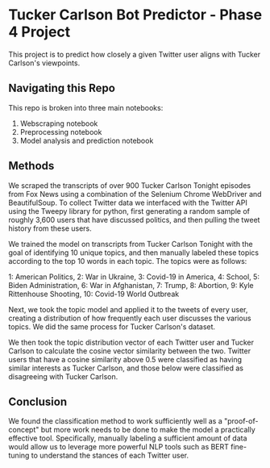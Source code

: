 # Tucker Carlson Bot Predictor - Phase 4 Project
This project is to predict how closely a given Twitter user aligns with Tucker Carlson's viewpoints.


## Navigating this Repo

This repo is broken into three main notebooks:

1. Webscraping notebook
2. Preprocessing notebook
3. Model analysis and prediction notebook

## Methods

We scraped the transcripts of over 900 Tucker Carlson Tonight episodes from Fox News using a combination of the Selenium Chrome WebDriver and BeautifulSoup. To collect Twitter data we interfaced with the Twitter API using the Tweepy library for python, first generating a random sample of roughly 3,600 users that have discussed politics, and then pulling the tweet history from these users.

We trained the model on transcripts from Tucker Carlson Tonight with the goal of identifying 10 unique topics, and then manually labeled these topics according to the top 10 words in each topic. The topics were as follows:

1: American Politics, 2: War in Ukraine, 3: Covid-19 in America, 4: School, 5: Biden Administration, 
6: War in Afghanistan, 7: Trump, 8: Abortion, 9: Kyle Rittenhouse Shooting, 10: Covid-19 World Outbreak

Next, we took the topic model and applied it to the tweets of every user, creating a distribution of how frequently each user discusses the various topics. We did the same process for Tucker Carlson's dataset.

We then took the topic distribution vector of each Twitter user and Tucker Carlson to calculate the cosine vector similarity between the two. Twitter users that have a cosine similarity above 0.5 were classified as having similar interests as Tucker Carlson, and those below were classified as disagreeing with Tucker Carlson.

## Conclusion

We found the classification method to work sufficiently well as a "proof-of-concept" but more work needs to be done to make the model a practically effective tool. Specifically, manually labeling a sufficient amount of data would allow us to leverage more powerful NLP tools such as BERT fine-tuning to understand the stances of each Twitter user.

